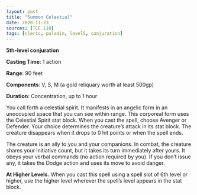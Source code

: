 ```yaml
---
layout: post
title: "Summon Celestial"
date: 2020-11-23
sources: [TCE.110]
tags: [cleric, paladin, level5, conjuration]
---
```


**5th-level conjuration**

**Casting Time**: 1 action

**Range**: 90 feet

**Components**: V, S, M (a gold reliquary worth at least 500gp)

**Duration**: Concentration, up to 1 hour

You call forth a celestial spirit. It manifests in an angelic form in an unoccupied space that you can see within range. This corporeal form uses the Celestial Spirit stat block. When you cast the spell, choose Avenger or Defender. Your choice determines the creature’s attack in its stat block. The creature disappears when it drops to 0 hit points or when the spell ends.

The creature is an ally to you and your companions. In combat, the creature shares your initiative count, but it takes its turn immediately after yours. It obeys your verbal commands (no action required by you). If you don’t issue any, it takes the Dodge action and uses its move to avoid danger.

**At Higher Levels.** When you cast this spell using a spell slot of 6th level or higher, use the higher level wherever the spell’s level appears in the stat block.
